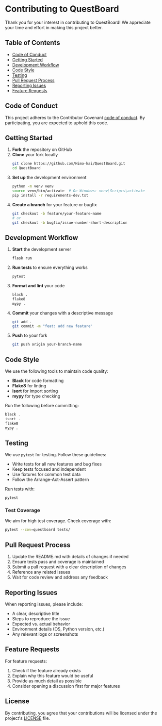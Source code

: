 # Contributing to QuestBoard

Thank you for your interest in contributing to QuestBoard! We appreciate your time and effort in making this project better.

## Table of Contents

- [Code of Conduct](#code-of-conduct)
- [Getting Started](#getting-started)
- [Development Workflow](#development-workflow)
- [Code Style](#code-style)
- [Testing](#testing)
- [Pull Request Process](#pull-request-process)
- [Reporting Issues](#reporting-issues)
- [Feature Requests](#feature-requests)

## Code of Conduct

This project adheres to the Contributor Covenant [code of conduct](CODE_OF_CONDUCT.md). By participating, you are expected to uphold this code.

## Getting Started

1. **Fork** the repository on GitHub
2. **Clone** your fork locally
   ```bash
   git clone https://github.com/Himo-kai/QuestBoard.git
   cd QuestBoard
   ```
3. **Set up** the development environment
   ```bash
   python -m venv venv
   source venv/bin/activate  # On Windows: venv\Scripts\activate
   pip install -r requirements-dev.txt
   ```
4. **Create a branch** for your feature or bugfix
   ```bash
   git checkout -b feature/your-feature-name
   # or
   git checkout -b bugfix/issue-number-short-description
   ```

## Development Workflow

1. **Start** the development server
   ```bash
   flask run
   ```

2. **Run tests** to ensure everything works
   ```bash
   pytest
   ```

3. **Format and lint** your code
   ```bash
   black .
   flake8
   mypy .
   ```

4. **Commit** your changes with a descriptive message
   ```bash
   git add .
   git commit -m "feat: add new feature"
   ```

5. **Push** to your fork
   ```bash
   git push origin your-branch-name
   ```

## Code Style

We use the following tools to maintain code quality:

- **Black** for code formatting
- **Flake8** for linting
- **isort** for import sorting
- **mypy** for type checking

Run the following before committing:
```bash
black .
isort .
flake8
mypy .
```

## Testing

We use `pytest` for testing. Follow these guidelines:

- Write tests for all new features and bug fixes
- Keep tests focused and independent
- Use fixtures for common test data
- Follow the Arrange-Act-Assert pattern

Run tests with:
```bash
pytest
```

### Test Coverage

We aim for high test coverage. Check coverage with:
```bash
pytest --cov=questboard tests/
```

## Pull Request Process

1. Update the README.md with details of changes if needed
2. Ensure tests pass and coverage is maintained
3. Submit a pull request with a clear description of changes
4. Reference any related issues
5. Wait for code review and address any feedback

## Reporting Issues

When reporting issues, please include:

- A clear, descriptive title
- Steps to reproduce the issue
- Expected vs. actual behavior
- Environment details (OS, Python version, etc.)
- Any relevant logs or screenshots

## Feature Requests

For feature requests:

1. Check if the feature already exists
2. Explain why this feature would be useful
3. Provide as much detail as possible
4. Consider opening a discussion first for major features

## License

By contributing, you agree that your contributions will be licensed under the project's [LICENSE](LICENSE) file.

